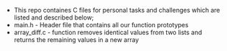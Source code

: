 * This repo containes C files for personal tasks and challenges which are listed and described below;
* main.h - Header file that contains all our function prototypes
* array_diff.c - function removes identical values from two lists and returns the remaining values in a new array

